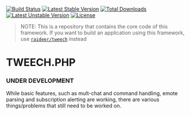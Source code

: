 [![Build Status](https://travis-ci.org/raideer/tweech-framework.svg?branch=master)](https://travis-ci.org/raideer/tweech-framework)
[![Latest Stable Version](https://poser.pugx.org/raideer/tweech-framework/v/stable)](https://packagist.org/packages/raideer/tweech-framework) [![Total Downloads](https://poser.pugx.org/raideer/tweech-framework/downloads)](https://packagist.org/packages/raideer/tweech-framework) [![Latest Unstable Version](https://poser.pugx.org/raideer/tweech-framework/v/unstable)](https://packagist.org/packages/raideer/tweech-framework) [![License](https://poser.pugx.org/raideer/tweech-framework/license)](https://packagist.org/packages/raideer/tweech-framework)

>NOTE: This is a repository that contains the core code of this framework. If you want to build an application using this framework, use [`raideer/tweech`](https://github.com/raideer/tweech) instead

# TWEECH.PHP
### UNDER DEVELOPMENT
While basic features, such as mult-chat and command handling, emote parsing and subscription alerting are working, there are various things/problems that still need to be worked on.
